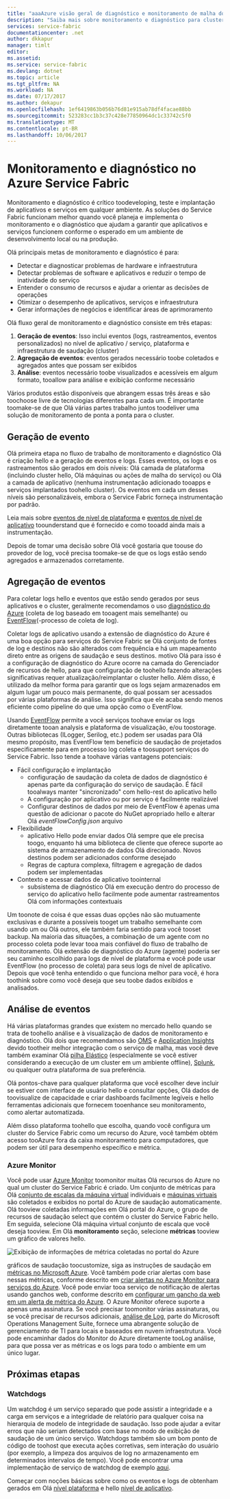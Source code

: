 ```yaml
---
title: "aaaAzure visão geral de diagnóstico e monitoramento de malha do serviço | Microsoft Docs"
description: "Saiba mais sobre monitoramento e diagnóstico para clusters, aplicativos e serviços do Service Fabric do Azure."
services: service-fabric
documentationcenter: .net
author: dkkapur
manager: timlt
editor: 
ms.assetid: 
ms.service: service-fabric
ms.devlang: dotnet
ms.topic: article
ms.tgt_pltfrm: NA
ms.workload: NA
ms.date: 07/17/2017
ms.author: dekapur
ms.openlocfilehash: 1ef6419863b056b76d81e915ab78df4facae88bb
ms.sourcegitcommit: 523283cc1b3c37c428e77850964dc1c33742c5f0
ms.translationtype: MT
ms.contentlocale: pt-BR
ms.lasthandoff: 10/06/2017
---
```

# <a name="monitoring-and-diagnostics-for-azure-service-fabric"></a>Monitoramento e diagnóstico no Azure Service Fabric

Monitoramento e diagnóstico é crítico toodeveloping, teste e implantação de aplicativos e serviços em qualquer ambiente. As soluções do Service Fabric funcionam melhor quando você planeja e implementa o monitoramento e o diagnóstico que ajudam a garantir que aplicativos e serviços funcionem conforme o esperado em um ambiente de desenvolvimento local ou na produção.

Olá principais metas de monitoramento e diagnóstico é para:
* Detectar e diagnosticar problemas de hardware e infraestrutura
* Detectar problemas de software e aplicativos e reduzir o tempo de inatividade do serviço
* Entender o consumo de recursos e ajudar a orientar as decisões de operações
* Otimizar o desempenho de aplicativos, serviços e infraestrutura
* Gerar informações de negócios e identificar áreas de aprimoramento


Olá fluxo geral de monitoramento e diagnóstico consiste em três etapas:

1. **Geração de eventos**: Isso inclui eventos (logs, rastreamentos, eventos personalizados) no nível de aplicativo / serviço, plataforma e infraestrutura de saudação (cluster)
2. **Agregação de eventos**: eventos gerados necessário toobe coletados e agregados antes que possam ser exibidos
3. **Análise**: eventos necessário toobe visualizados e acessíveis em algum formato, tooallow para análise e exibição conforme necessário

Vários produtos estão disponíveis que abrangem essas três áreas e são toochoose livre de tecnologias diferentes para cada um. É importante toomake-se de que Olá várias partes trabalho juntos toodeliver uma solução de monitoramento de ponta a ponta para o cluster.

## <a name="event-generation"></a>Geração de evento

Olá primeira etapa no fluxo de trabalho de monitoramento e diagnóstico Olá é criação hello e a geração de eventos e logs. Esses eventos, os logs e os rastreamentos são gerados em dois níveis: Olá camada de plataforma (incluindo cluster hello, Olá máquinas ou ações de malha do serviço) ou Olá a camada de aplicativo (nenhuma instrumentação adicionado tooapps e serviços implantados toohello cluster). Os eventos em cada um desses níveis são personalizáveis, embora o Service Fabric forneça instrumentação por padrão.

Leia mais sobre [eventos de nível de plataforma](service-fabric-diagnostics-event-generation-infra.md) e [eventos de nível de aplicativo](service-fabric-diagnostics-event-generation-app.md) toounderstand que é fornecido e como tooadd ainda mais a instrumentação.

Depois de tomar uma decisão sobre Olá você gostaria que toouse do provedor de log, você precisa toomake-se de que os logs estão sendo agregados e armazenados corretamente.

## <a name="event-aggregation"></a>Agregação de eventos

Para coletar logs hello e eventos que estão sendo gerados por seus aplicativos e o cluster, geralmente recomendamos o uso [diagnóstico do Azure](service-fabric-diagnostics-event-aggregation-wad.md) (coleta de log baseado em tooagent mais semelhante) ou [EventFlow](service-fabric-diagnostics-event-aggregation-eventflow.md)(-processo de coleta de log).

Coletar logs de aplicativo usando a extensão de diagnóstico do Azure é uma boa opção para serviços do Service Fabric se Olá conjunto de fontes de log e destinos não são alterados com frequência e há um mapeamento direto entre as origens de saudação e seus destinos. motivo Olá para isso é a configuração de diagnóstico do Azure ocorre na camada do Gerenciador de recursos de hello, para que configuração de toohello fazendo alterações significativas requer atualização/reimplantar o cluster hello. Além disso, é utilizado da melhor forma para garantir que os logs sejam armazenados em algum lugar um pouco mais permanente, do qual possam ser acessados por várias plataformas de análise. Isso significa que ele acaba sendo menos eficiente como pipeline do que uma opção como o EventFlow.

Usando [EventFlow](https://github.com/Azure/diagnostics-eventflow) permite a você serviços toohave enviar os logs diretamente tooan analysis e plataforma de visualização, e/ou toostorage. Outras bibliotecas (ILogger, Serilog, etc.) podem ser usadas para Olá mesmo propósito, mas EventFlow tem benefício de saudação de projetados especificamente para em processo log coleta e toosupport serviços do Service Fabric. Isso tende a toohave várias vantagens potenciais:

* Fácil configuração e implantação
    * configuração de saudação da coleta de dados de diagnóstico é apenas parte da configuração do serviço de saudação. É fácil tooalways manter "sincronizado" com hello-rest do aplicativo hello
    * A configuração por aplicativo ou por serviço é facilmente realizável
    * Configurar destinos de dados por meio de EventFlow é apenas uma questão de adicionar o pacote do NuGet apropriado hello e alterar Olá *eventFlowConfig.json* arquivo
* Flexibilidade
    * aplicativo Hello pode enviar dados Olá sempre que ele precisa toogo, enquanto há uma biblioteca de cliente que oferece suporte ao sistema de armazenamento de dados Olá direcionado. Novos destinos podem ser adicionados conforme desejado
    * Regras de captura complexa, filtragem e agregação de dados podem ser implementadas
* Contexto e acessar dados de aplicativo toointernal
    * subsistema de diagnóstico Olá em execução dentro do processo de serviço do aplicativo hello facilmente pode aumentar rastreamentos Olá com informações contextuais

Um toonote de coisa é que essas duas opções não são mutuamente exclusivas e durante a possíveis tooget um trabalho semelhante com usando um ou Olá outros, ele também faria sentido para você tooset backup. Na maioria das situações, a combinação de um agente com no processo coleta pode levar tooa mais confiável do fluxo de trabalho de monitoramento. Olá extensão de diagnóstico do Azure (agente) poderia ser seu caminho escolhido para logs de nível de plataforma e você pode usar EventFlow (no processo de coleta) para seus logs de nível de aplicativo. Depois que você tenha entendido o que funciona melhor para você, é hora toothink sobre como você deseja que seu toobe dados exibidos e analisados.

## <a name="event-analysis"></a>Análise de eventos

Há várias plataformas grandes que existem no mercado hello quando se trata de toohello análise e à visualização de dados de monitoramento e diagnóstico. Olá dois que recomendamos são [OMS](service-fabric-diagnostics-event-analysis-oms.md) e [Application Insights](service-fabric-diagnostics-event-analysis-appinsights.md) devido tootheir melhor integração com o serviço de malha, mas você deve também examinar Olá [pilha Elástico](https://www.elastic.co/products) (especialmente se você estiver considerando a execução de um cluster em um ambiente offline), [Splunk](https://www.splunk.com/), ou qualquer outra plataforma de sua preferência.

Olá pontos-chave para qualquer plataforma que você escolher deve incluir se estiver com interface de usuário hello e consultar opções, Olá dados de toovisualize de capacidade e criar dashboards facilmente legíveis e hello ferramentas adicionais que fornecem tooenhance seu monitoramento, como alertar automatizada.

Além disso plataforma toohello que escolha, quando você configura um cluster do Service Fabric como um recurso do Azure, você também obtém acesso tooAzure fora da caixa monitoramento para computadores, que podem ser útil para desempenho específico e métrica.

### <a name="azure-monitor"></a>Azure Monitor

Você pode usar [Azure Monitor](../monitoring-and-diagnostics/monitoring-overview.md) toomonitor muitas Olá recursos do Azure no qual um cluster do Service Fabric é criado. Um conjunto de métricas para Olá [conjunto de escalas da máquina virtual](../monitoring-and-diagnostics/monitoring-supported-metrics.md#microsoftcomputevirtualmachinescalesets) individuais e [máquinas virtuais](../monitoring-and-diagnostics/monitoring-supported-metrics.md#microsoftcomputevirtualmachinescalesetsvirtualmachines) são coletados e exibidos no portal do Azure de saudação automaticamente. Olá tooview coletadas informações em Olá portal do Azure, o grupo de recursos de saudação select que contém o cluster do Service Fabric hello. Em seguida, selecione Olá máquina virtual conjunto de escala que você deseja tooview. Em Olá **monitoramento** seção, selecione **métricas** tooview um gráfico de valores hello.

![Exibição de informações de métrica coletadas no portal do Azure](media/service-fabric-diagnostics-overview/azure-monitoring-metrics.png)

gráficos de saudação toocustomize, siga as instruções de saudação em [métricas no Microsoft Azure](../monitoring-and-diagnostics/insights-how-to-customize-monitoring.md). Você também pode criar alertas com base nessas métricas, conforme descrito em [criar alertas no Azure Monitor para serviços do Azure](../monitoring-and-diagnostics/insights-alerts-portal.md). Você pode enviar tooa serviço de notificação de alertas usando ganchos web, conforme descrito em [configurar um gancho da web em um alerta de métrica do Azure](../monitoring-and-diagnostics/insights-webhooks-alerts.md). O Azure Monitor oferece suporte a apenas uma assinatura. Se você precisar toomonitor várias assinaturas, ou se você precisar de recursos adicionais, [análise de Log](https://azure.microsoft.com/documentation/services/log-analytics/), parte do Microsoft Operations Management Suite, fornece uma abrangente solução de gerenciamento de TI para locais e baseados em nuvem infraestrutura. Você pode encaminhar dados do Monitor do Azure diretamente tooLog análise, para que possa ver as métricas e os logs para todo o ambiente em um único lugar.

## <a name="next-steps"></a>Próximas etapas

### <a name="watchdogs"></a>Watchdogs

Um watchdog é um serviço separado que pode assistir a integridade e a carga em serviços e a integridade de relatório para qualquer coisa na hierarquia de modelo de integridade de saudação. Isso pode ajudar a evitar erros que não seriam detectados com base no modo de exibição de saudação de um único serviço. Watchdogs também são um bom ponto de código de toohost que executa ações corretivas, sem interação do usuário (por exemplo, a limpeza dos arquivos de log no armazenamento em determinados intervalos de tempo). Você pode encontrar uma implementação de serviço de watchdog de exemplo [aqui](https://github.com/Azure-Samples/service-fabric-watchdog-service).

Começar com noções básicas sobre como os eventos e logs de obtenham gerados em Olá [nível plataforma](service-fabric-diagnostics-event-generation-infra.md) e hello [nível de aplicativo](service-fabric-diagnostics-event-generation-app.md).
